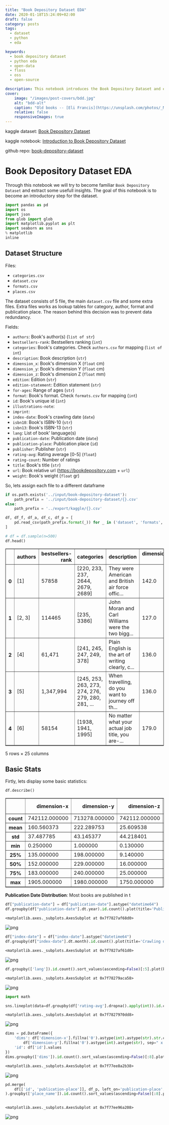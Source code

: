 ```yaml
---
title: "Book Depository Dataset EDA"
date: 2020-01-18T15:24:09+02:00
draft: false
category: posts
tags:
  - dataset
  - python
  - eda

keywords:
  - book depository dataset
  - python eda
  - open-data
  - floss
  - oss
  - open-source

description: This notebook introduces the Book Depository Dataset and extracts some useful insights.
cover:
    image: "/images/post-covers/bdd.jpg"
    alt: "bdd-alt"
    caption: "Old books -- [Eli Francis](https://unsplash.com/photos/_M-DrbiNFa4)"
    relative: false
    responsiveImages: true
---
```


kaggle dataset: [Book Depository Dataset](https://www.kaggle.com/sp1thas/book-depository-dataset)

kaggle
notebook: [Introduction to Book Depository Dataset](https://www.kaggle.com/sp1thas/introduction-to-book-depository-dataset)

github repo: [book-depository-dataset](https://github.com/sp1thas/book-depository-dataset)

# Book Depository Dataset EDA

Through this notebook we will try to become familiar `Book Depository Dataset` and extract some usefull insights. The
goal of this notebook is to become an introductory step for the dataset.

```python
import pandas as pd
import os
import json
from glob import glob
import matplotlib.pyplot as plt
import seaborn as sns
% matplotlib
inline
```

## Dataset Structure

Files:

- `categories.csv`
- `dataset.csv`
- `formats.csv`
- `places.csv`

The dataset consists of 5 file, the main `dataset.csv` file and some extra files. Extra files works as lookup tables for
category, author, format and publication place. The reason behind this decision was to prevent data redundancy.

Fields:

* `authors`: Book's author(s) (`list of str`)
* `bestsellers-rank`: Bestsellers ranking (`int`)
* `categories`: Book's categories. Check `authors.csv` for mapping (`list of int`)
* `description`: Book description (`str`)
* `dimension_x`: Book's dimension X (`float` cm)
* `dimension_y`: Book's dimension Y (`float` cm)
* `dimension_z`: Book's dimension Z (`float` mm)
* `edition`: Edition (`str`)
* `edition-statement`: Edition statement (`str`)
* `for-ages`: Range of ages (`str`)
* `format`: Book's format. Check `formats.csv` for mapping (`int`)
* `id`: Book's unique id (`int`)
* `illustrations-note`:
* `imprint`:
* `index-date`: Book's crawling date (`date`)
* `isbn10`: Book's ISBN-10 (`str`)
* `isbn13`: Book's ISBN-13 (`str`)
* `lang`: List of book' language(s)
* `publication-date`: Publication date (`date`)
* `publication-place`: Publication place (`id`)
* `publisher`: Publisher (`str`)
* `rating-avg`: Rating average [0-5] (`float`)
* `rating-count`: Number of ratings
* `title`: Book's title (`str`)
* `url`: Book relative url (https://bookdepository.com + `url`)
* `weight`: Book's weight (`float` gr)

So, lets assign each file to a different dataframe

```python
if os.path.exists('../input/book-depository-dataset'):
    path_prefix = '../input/book-depository-dataset/{}.csv'
else:
    path_prefix = '../export/kaggle/{}.csv'

df, df_f, df_a, df_c, df_p = [
    pd.read_csv(path_prefix.format(_)) for _ in ('dataset', 'formats', 'authors', 'categories', 'places')
]
```

```python
# df = df.sample(n=500)
df.head()
```

<div>
<style scoped>
    .dataframe tbody tr th:only-of-type {
        vertical-align: middle;
    }

    .dataframe tbody tr th {
        vertical-align: top;
    }

    .dataframe thead th {
        text-align: right;
    }

</style>
<table border="1" class="dataframe">
  <thead>
    <tr style="text-align: right;">
      <th></th>
      <th>authors</th>
      <th>bestsellers-rank</th>
      <th>categories</th>
      <th>description</th>
      <th>dimension-x</th>
      <th>dimension-y</th>
      <th>dimension-z</th>
      <th>edition</th>
      <th>edition-statement</th>
      <th>for-ages</th>
      <th>...</th>
      <th>isbn10</th>
      <th>isbn13</th>
      <th>lang</th>
      <th>publication-date</th>
      <th>publication-place</th>
      <th>rating-avg</th>
      <th>rating-count</th>
      <th>title</th>
      <th>url</th>
      <th>weight</th>
    </tr>
  </thead>
  <tbody>
    <tr>
      <th>0</th>
      <td>[1]</td>
      <td>57858</td>
      <td>[220, 233, 237, 2644, 2679, 2689]</td>
      <td>They were American and British air force offic...</td>
      <td>142.0</td>
      <td>211.0</td>
      <td>20.0</td>
      <td>NaN</td>
      <td>Reissue</td>
      <td>NaN</td>
      <td>...</td>
      <td>393325792</td>
      <td>9.780393e+12</td>
      <td>en</td>
      <td>2004-08-17</td>
      <td>1.0</td>
      <td>4.24</td>
      <td>6688.0</td>
      <td>The Great Escape</td>
      <td>/Great-Escape-Paul-Brickhill/9780393325799</td>
      <td>243.00</td>
    </tr>
    <tr>
      <th>1</th>
      <td>[2, 3]</td>
      <td>114465</td>
      <td>[235, 3386]</td>
      <td>John Moran and Carl Williams were the two bigg...</td>
      <td>127.0</td>
      <td>203.2</td>
      <td>25.4</td>
      <td>NaN</td>
      <td>NaN</td>
      <td>NaN</td>
      <td>...</td>
      <td>184454737X</td>
      <td>9.781845e+12</td>
      <td>en</td>
      <td>2009-03-13</td>
      <td>2.0</td>
      <td>3.59</td>
      <td>291.0</td>
      <td>Underbelly : The Gangland War</td>
      <td>/Underbelly-Andrew-Rule/9781844547371</td>
      <td>285.76</td>
    </tr>
    <tr>
      <th>2</th>
      <td>[4]</td>
      <td>61,471</td>
      <td>[241, 245, 247, 249, 378]</td>
      <td>Plain English is the art of writing clearly, c...</td>
      <td>136.0</td>
      <td>195.0</td>
      <td>16.0</td>
      <td>Revised</td>
      <td>4th Revised edition</td>
      <td>NaN</td>
      <td>...</td>
      <td>199669171</td>
      <td>9.780200e+12</td>
      <td>en</td>
      <td>2013-09-15</td>
      <td>3.0</td>
      <td>4.18</td>
      <td>128.0</td>
      <td>Oxford Guide to Plain English</td>
      <td>/Oxford-Guide-Plain-English-Martin-Cutts/97801...</td>
      <td>338.00</td>
    </tr>
    <tr>
      <th>3</th>
      <td>[5]</td>
      <td>1,347,994</td>
      <td>[245, 253, 263, 273, 274, 276, 279, 280, 281, ...</td>
      <td>When travelling, do you want to journey off th...</td>
      <td>136.0</td>
      <td>190.0</td>
      <td>33.0</td>
      <td>Unabridged</td>
      <td>Unabridged edition</td>
      <td>NaN</td>
      <td>...</td>
      <td>1444185497</td>
      <td>9.781444e+12</td>
      <td>en</td>
      <td>2014-12-03</td>
      <td>2.0</td>
      <td>NaN</td>
      <td>NaN</td>
      <td>Get Talking and Keep Talking Portuguese Total ...</td>
      <td>/Get-Talking-Keep-Talking-Portuguese-Total-Aud...</td>
      <td>156.00</td>
    </tr>
    <tr>
      <th>4</th>
      <td>[6]</td>
      <td>58154</td>
      <td>[1938, 1941, 1995]</td>
      <td>No matter what your actual job title, you are-...</td>
      <td>179.0</td>
      <td>229.0</td>
      <td>18.0</td>
      <td>NaN</td>
      <td>NaN</td>
      <td>NaN</td>
      <td>...</td>
      <td>321934075</td>
      <td>9.780322e+12</td>
      <td>en</td>
      <td>2016-02-28</td>
      <td>4.0</td>
      <td>4.30</td>
      <td>212.0</td>
      <td>The Truthful Art : Data, Charts, and Maps for ...</td>
      <td>/Truthful-Art-Alberto-Cairo/9780321934079</td>
      <td>732.00</td>
    </tr>
  </tbody>
</table>
<p>5 rows × 25 columns</p>
</div>

## Basic Stats

Firtly, lets display some basic statistics:

```python
df.describe()
```

<div>
<style scoped>
    .dataframe tbody tr th:only-of-type {
        vertical-align: middle;
    }

    .dataframe tbody tr th {
        vertical-align: top;
    }

    .dataframe thead th {
        text-align: right;
    }

</style>
<table border="1" class="dataframe">
  <thead>
    <tr style="text-align: right;">
      <th></th>
      <th>dimension-x</th>
      <th>dimension-y</th>
      <th>dimension-z</th>
      <th>id</th>
      <th>isbn13</th>
      <th>publication-place</th>
      <th>rating-avg</th>
      <th>rating-count</th>
      <th>weight</th>
    </tr>
  </thead>
  <tbody>
    <tr>
      <th>count</th>
      <td>742112.000000</td>
      <td>713278.000000</td>
      <td>742112.000000</td>
      <td>7.790050e+05</td>
      <td>7.658780e+05</td>
      <td>556846.000000</td>
      <td>502381.000000</td>
      <td>5.023810e+05</td>
      <td>714289.000000</td>
    </tr>
    <tr>
      <th>mean</th>
      <td>160.560373</td>
      <td>222.289753</td>
      <td>25.609538</td>
      <td>9.781553e+12</td>
      <td>9.781559e+12</td>
      <td>247.989972</td>
      <td>3.932002</td>
      <td>1.187949e+04</td>
      <td>444.768939</td>
    </tr>
    <tr>
      <th>std</th>
      <td>37.487785</td>
      <td>43.145377</td>
      <td>44.218401</td>
      <td>1.563374e+09</td>
      <td>1.565216e+09</td>
      <td>643.253808</td>
      <td>0.530740</td>
      <td>1.174093e+05</td>
      <td>610.212039</td>
    </tr>
    <tr>
      <th>min</th>
      <td>0.250000</td>
      <td>1.000000</td>
      <td>0.130000</td>
      <td>9.771131e+12</td>
      <td>9.780000e+12</td>
      <td>1.000000</td>
      <td>1.000000</td>
      <td>1.000000e+00</td>
      <td>15.000000</td>
    </tr>
    <tr>
      <th>25%</th>
      <td>135.000000</td>
      <td>198.000000</td>
      <td>9.140000</td>
      <td>9.780764e+12</td>
      <td>9.780772e+12</td>
      <td>2.000000</td>
      <td>3.690000</td>
      <td>6.000000e+00</td>
      <td>172.370000</td>
    </tr>
    <tr>
      <th>50%</th>
      <td>152.000000</td>
      <td>229.000000</td>
      <td>16.000000</td>
      <td>9.781473e+12</td>
      <td>9.781475e+12</td>
      <td>8.000000</td>
      <td>4.000000</td>
      <td>5.200000e+01</td>
      <td>299.000000</td>
    </tr>
    <tr>
      <th>75%</th>
      <td>183.000000</td>
      <td>240.000000</td>
      <td>25.000000</td>
      <td>9.781723e+12</td>
      <td>9.781724e+12</td>
      <td>178.000000</td>
      <td>4.220000</td>
      <td>6.880000e+02</td>
      <td>521.630000</td>
    </tr>
    <tr>
      <th>max</th>
      <td>1905.000000</td>
      <td>1980.000000</td>
      <td>1750.000000</td>
      <td>9.798485e+12</td>
      <td>9.798389e+12</td>
      <td>5501.000000</td>
      <td>5.000000</td>
      <td>5.870281e+06</td>
      <td>90717.530000</td>
    </tr>
  </tbody>
</table>
</div>


**Publication Date Distribution**:
Most books are published in t

```python
df["publication-date"] = df["publication-date"].astype("datetime64")
df.groupby(df["publication-date"].dt.year).id.count().plot(title='Publication date distribution')
```

    <matplotlib.axes._subplots.AxesSubplot at 0x7f7827af68d0>

![png](/introduction-to-book-depository-dataset_8_1.png)

```python
df["index-date"] = df["index-date"].astype("datetime64")
df.groupby(df["index-date"].dt.month).id.count().plot(title='Crawling date distribution')
```

    <matplotlib.axes._subplots.AxesSubplot at 0x7f7827af61d0>

![png](/introduction-to-book-depository-dataset_9_1.png)

```python
df.groupby(['lang']).id.count().sort_values(ascending=False)[:5].plot(kind='pie', title="Most common languages")
```

    <matplotlib.axes._subplots.AxesSubplot at 0x7f78279aca58>

![png](/introduction-to-book-depository-dataset_10_1.png)

```python
import math

sns.lineplot(data=df.groupby(df['rating-avg'].dropna().apply(int)).id.count().reset_index(), x='rating-avg', y='id')
```

    <matplotlib.axes._subplots.AxesSubplot at 0x7f7827970dd8>

![png](i/introduction-to-book-depository-dataset_11_1.png)

```python
dims = pd.DataFrame({
    'dims': df['dimension-x'].fillna('0').astype(int).astype(str).str.cat(
        df['dimension-y'].fillna('0').astype(int).astype(str), sep=" x ").replace('0 x 0', 'Unknown').values,
    'id': df['id'].values
})
dims.groupby(['dims']).id.count().sort_values(ascending=False)[:8].plot(kind='pie', title="Most common dimensions")
```

    <matplotlib.axes._subplots.AxesSubplot at 0x7f77ee8a2b38>

![png](/introduction-to-book-depository-dataset_12_1.png)

```python
pd.merge(
    df[['id', 'publication-place']], df_p, left_on='publication-place', right_on='place_id'
).groupby(['place_name']).id.count().sort_values(ascending=False)[:8].plot(kind='pie',
                                                                           title="Most common publication places")
```

    <matplotlib.axes._subplots.AxesSubplot at 0x7f77ee96a208>

![png](/introduction-to-book-depository-dataset_13_1.png)
    

